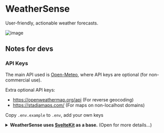 # WeatherSense

User-friendly, actionable weather forecasts.

![image](https://github.com/user-attachments/assets/e003badb-4832-430d-8f6c-faf9677abb4e)

## Notes for devs

### API Keys

The main API used is [Open-Meteo](https://open-meteo.com/), where API keys are optional (for non-commercial use).

Extra optional API keys:

- https://openweathermap.org/api (For reverse geocoding)
- https://stadiamaps.com/ (For maps on non-localhost domains)

Copy `.env.example` to `.env`, add your own keys

<details>
<summary><b>WeatherSense uses <a href="https://svelte.dev/docs/kit">SvelteKit</a> as a base.</b> (Open for more details...)</summary>
  
### Developing

After installing dependencies with `npm install` (or `pnpm install` or `yarn`), start a development server:

```bash
npm run dev

# or start the server and open the app in a new browser tab
npm run dev -- --open
```

### Building

To create a production version of your app:

```bash
npm run build
```

You can preview the production build with `npm run preview`.

</details>
